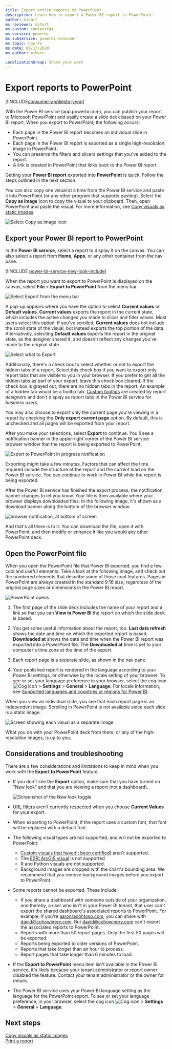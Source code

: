 ```yaml
---
title: Export entire reports to PowerPoint
description: Learn how to export a Power BI report to PowerPoint.
author: mihart
ms.reviewer: mihart
ms.custom: contperfq4 
ms.service: powerbi
ms.subservice: powerbi-consumer
ms.topic: how-to
ms.date: 09/17/2020
ms.author: mihart

LocalizationGroup: Share your work
---
```

# Export reports to PowerPoint

[!INCLUDE[consumer-appliesto-yynn](../includes/consumer-appliesto-yynn.md)]


With the Power BI service (app.powerbi.com), you can publish your report to Microsoft PowerPoint and easily create a slide deck based on your Power BI report. When you export to PowerPoint, the following occurs:

* Each page in the Power BI report becomes an individual slide in PowerPoint.
* Each page in the Power BI report is exported as a single high-resolution image in PowerPoint.
* You can preserve the filters and slicers settings that you've added to the report.
* A link is created in PowerPoint that links back to the Power BI report.

Getting your **Power BI report** exported into **PowerPoint** is quick. Follow the steps outlined in the next section.

You can also copy one visual at a time from the Power BI service and paste it into PowerPoint (or any other program that supports pasting). Select the **Copy as image** icon to copy the visual to your clipboard. Then, open PowerPoint and paste the visual. For more information, see [Copy visuals as static images](../visuals/power-bi-visualization-copy-paste.md).

![Select Copy as image icon](media/end-user-powerpoint/power-bi-copy.png)

## Export your Power BI report to PowerPoint
In the **Power BI service**, select a report to display it on the canvas. You can also select a report from **Home**, **Apps**, or any other container from the nav pane.

[!INCLUDE [power-bi-service-new-look-include](../includes/power-bi-service-new-look-include.md)]

When the report you want to export to PowerPoint is displayed on the canvas, select **File** > **Export to PowerPoint** from the menu bar.

![Select Export from the menu bar](media/end-user-powerpoint/power-bi-export.png)

A pop-up appears where you have the option to select **Current values** or **Default values**. **Current values** exports the report in the current state, which includes the active changes you made to slicer and filter values.  Most users select this option. If you've scrolled, **Current values** does not include the scroll state of the visual, but instead exports the top portion of the data. Alternatively, selecting **Default values** exports the report in the original state, as the *designer* shared it, and doesn't reflect any changes you've made to the original state.

![Select what to Export](media/end-user-powerpoint/power-bi-current-values.png)
 
Additionally, there's a check box to select whether or not to export the hidden tabs of a report. Select this check box if you want to export only report tabs that are visible to you in your browser. If you prefer to get all the hidden tabs as part of your export, leave this check box cleared. If the check box is grayed out, there are no hidden tabs in the report. An example of a hidden tab would be a tooltip tab. [Custom tooltips](../create-reports/desktop-tooltips.md) are created by report *designers* and don't display as report tabs in the Power BI service for *business users*. 

You may also choose to export only the current page you're viewing in a report by checking the **Only export current page** option.  By default, this is unchecked and all pages will be exported from your report.

After you make your selections, select **Export** to continue. You'll see a notification banner in the upper-right corner of the Power BI service browser window that the report is being exported to PowerPoint. 



![Export to PowerPoint in progress notification](media/end-user-powerpoint/power-bi-export-progress.png)

Exporting might take a few minutes. Factors that can affect the time required include the structure of the report and the current load on the Power BI service. You can continue to work in Power BI while the report is being exported.

After the Power BI service has finished the export process, the notification banner changes to let you know. Your file is then available where your browser displays downloaded files. In the following image, it's shown as a download banner along the bottom of the browser window.

![browser notification, at bottom of screen](media/end-user-powerpoint/power-bi-browsers.png)

And that's all there is to it. You can download the file, open it with PowerPoint, and then modify or enhance it like you would any other PowerPoint deck.

## Open the PowerPoint file
When you open the PowerPoint file that Power BI exported, you find a few cool and useful elements. Take a look at the following image, and check out the numbered elements that describe some of those cool features. Pages in PowerPoint are always created in the standard 9:16 size, regardless of the original page sizes or dimensions in the Power BI report.

![PowerPoint opens](media/end-user-powerpoint/power-bi-powerpoint-numbered.png)

1. The first page of the slide deck includes the name of your report and a link so that you can **View in Power BI** the report on which the slide deck is based.
2. You get some useful information about the report, too. **Last data refresh** shows the date and time on which the exported report is based. **Downloaded at** shows the date and time when the Power BI report was exported into a PowerPoint file. The **Downloaded at** time is set to your computer's time zone at the time of the export.


3. Each report page is a separate slide, as shown in the nav pane. 
4. Your published report is rendered in the language according to your Power BI settings, or otherwise by the locale setting of your browser. To see or set your language preference in your browser, select the cog icon ![Cog icon](media/end-user-powerpoint/power-bi-settings-icon.png) > **Settings** > **General** > **Language**. For locale information, see [Supported languages and countries or regions for Power BI](../fundamentals/supported-languages-countries-regions.md).


When you view an individual slide, you see that each report page is an independent image. Scrolling in PowerPoint is not available since each slide is a static image.

![Screen showing each visual as a separate image](media/end-user-powerpoint/power-bi-images.png)

What you do with your PowerPoint deck from there, or any of the high-resolution images, is up to you.

## Considerations and troubleshooting
There are a few considerations and limitations to keep in mind when you work with the **Export to PowerPoint** feature.
 

* If you don't see the **Export** option, make sure that you have turned on "New look" and that you are viewing a report (not a dashboard).

    ![Screenshot of the New look toggle](media/end-user-powerpoint/power-bi-new-look.png)

* [URL filters](../collaborate-share/service-url-filters.md) aren't currently respected when you choose **Current Values** for your export.

* When exporting to PowerPoint, if the report uses a custom font, that font will be replaced with a default font.

* The following visual types are not supported, and will not be exported to PowerPoint:
   - [Custom visuals that haven't been certified](../developer/visuals/power-bi-custom-visuals-certified.md)) aren't supported. 
   - The [ESRI ArcGIS visual](../visuals/power-bi-visualizations-arcgis.md) is not supported
   - R and Python visuals are not supported.
   - Background images are cropped with the chart's bounding area. We recommend that you remove background images before you export to PowerPoint.

* Some reports cannot be exported. These include:
    - If you share a dashboard with someone outside of your organization, and thereby, a user who isn't in your Power BI tenant, that user can't export the shared dashboard's associated reports to PowerPoint. For example, if you're aaron@contoso.com, you can share with david@cohowinery.com. But david@cohowinery.com can't export the associated reports to PowerPoint.
    - Reports with more than 50 report pages. Only the first 50 pages will be exported.
    - Reports being exported to older versions of PowerPoint.
    - Reports that take longer than an hour to process. 
    - Report pages that take longer than 6 minutes to load. 

* If the **Export to PowerPoint** menu item isn't available in the Power BI service, it's likely because your tenant administrator or report owner disabled the feature. Contact your tenant administrator or the owner for details.
* The Power BI service uses your Power BI language setting as the language for the PowerPoint export. To see or set your language preference, in your browser, select the cog icon ![Cog icon](media/end-user-powerpoint/power-bi-settings-icon.png) > **Settings** > **General** > **Language**.



## Next steps
[Copy visuals as static images](../visuals/power-bi-visualization-copy-paste.md)    
[Print a report](end-user-print.md)
